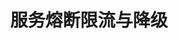 ---
title: 服务熔断限流与降级
icon: fuse_limit_downgrade
dir:
  order: 4
  collapsible: false
index: false
article: false
timeline: false
---